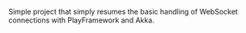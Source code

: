 Simple project that simply resumes the basic handling of WebSocket connections with PlayFramework and Akka.